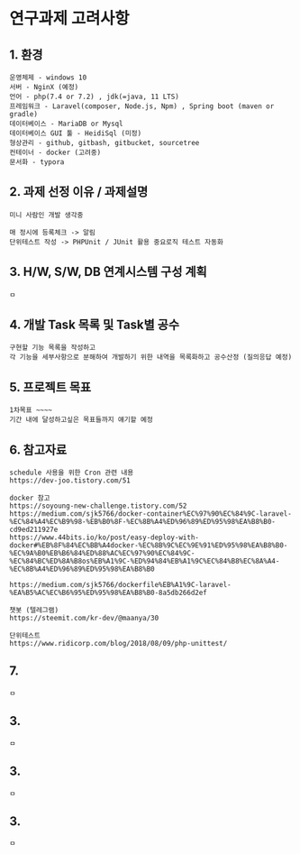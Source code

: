 # 연구과제 고려사항

## 1. 환경

	운영체제 - windows 10
	서버 - NginX (예정)
	언어 - php(7.4 or 7.2) , jdk(=java, 11 LTS)
	프레임워크 - Laravel(composer, Node.js, Npm) , Spring boot (maven or gradle)
	데이터베이스 - MariaDB or Mysql
	데이터베이스 GUI 툴 - HeidiSql (미정)
	형상관리 - github, gitbash, gitbucket, sourcetree
	컨테이너 - docker (고려중)
	문서화 - typora

## 2. 과제 선정 이유 / 과제설명
	미니 사람인 개발 생각중
	
	매 정시에 등록체크 -> 알림
	단위테스트 작성 -> PHPUnit / JUnit 활용 중요로직 테스트 자동화

## 3. H/W, S/W, DB 연계시스템 구성 계획
	ㅁ
## 4. 개발 Task 목록 및 Task별 공수
	구현할 기능 목록을 작성하고
	각 기능을 세부사항으로 분해하여 개발하기 위한 내역을 목록화하고 공수산정 (질의응답 예정)
## 5. 프로젝트 목표
	1차목표 ~~~~
	기간 내에 달성하고싶은 목표들까지 얘기할 예정
## 6.  참고자료
	schedule 사용을 위한 Cron 관련 내용
	https://dev-joo.tistory.com/51
	
	docker 참고
	https://soyoung-new-challenge.tistory.com/52
	https://medium.com/sjk5766/docker-container%EC%97%90%EC%84%9C-laravel-%EC%84%A4%EC%B9%98-%EB%B0%8F-%EC%8B%A4%ED%96%89%ED%95%98%EA%B8%B0-cd9ed211927e
	https://www.44bits.io/ko/post/easy-deploy-with-docker#%EB%8F%84%EC%BB%A4docker-%EC%8B%9C%EC%9E%91%ED%95%98%EA%B8%B0-%EC%9A%B0%EB%B6%84%ED%88%AC%EC%97%90%EC%84%9C-%EC%84%BC%ED%8A%B8os%EB%A1%9C-%ED%94%84%EB%A1%9C%EC%84%B8%EC%8A%A4-%EC%8B%A4%ED%96%89%ED%95%98%EA%B8%B0
	
	https://medium.com/sjk5766/dockerfile%EB%A1%9C-laravel-%EA%B5%AC%EC%B6%95%ED%95%98%EA%B8%B0-8a5db266d2ef
	
	챗봇 (텔레그램)
	https://steemit.com/kr-dev/@maanya/30
	
	단위테스트
	https://www.ridicorp.com/blog/2018/08/09/php-unittest/
## 7.
	ㅁ
## 3.
	ㅁ
## 3.
	ㅁ
## 3.
	ㅁ
